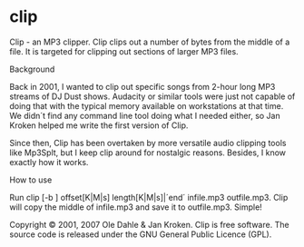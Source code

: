 # clip
Clip - an MP3 clipper. Clip clips out a number of bytes from the middle of a file. It is targeted for clipping out sections of larger MP3 files. 

Background

Back in 2001, I wanted to clip out specific songs from 2-hour long MP3 streams of DJ Dust shows. Audacity or similar tools were just not capable of doing that with the typical memory available on workstations at that time. We didn´t find any command line tool doing what I needed either, so Jan Kroken helped me write the first version of Clip.

Since then, Clip has been overtaken by more versatile audio clipping tools like Mp3Splt, but I keep clip around for nostalgic reasons. Besides, I know exactly how it works.

How to use

Run clip [-b ] offset[K|M|s] length[K|M|s]|´end´ infile.mp3 outfile.mp3.
Clip will copy the middle of infile.mp3 and save it to outfile.mp3. Simple! 

Copyright © 2001, 2007 Ole Dahle & Jan Kroken.
Clip is free software. The source code is released under the GNU General Public Licence (GPL).
